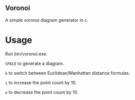## Voronoi
A simple voronoi diagram generator in c.

# Usage
Run bin/voronoi.exe.

`SPACE` to generate a diagram.

`k` to switch between Euclidean/Manhattan distance formulas.

`i` to  increase the point count by 10.

`o` to decrease the point count by 10.
